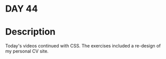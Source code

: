 
# DAY 44

# Description

Today's videos continued with CSS.  The exercises included a re-design
of my personal CV site.